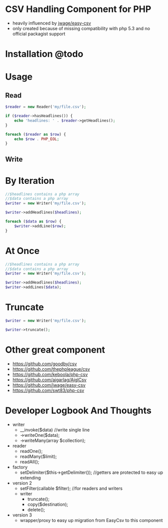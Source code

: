 # CSV Handling Component for PHP

* heavily influenced by [jwage/easy-csv](https://github.com/jwage/easy-csv)
* only created because of missing compatibility with php 5.3 and no official packagist support

# Installation @todo

# Usage

## Read

```php
$reader = new Reader('my/file.csv');

if ($reader->hasHeadlines()) {
    echo 'headlines: ' . $reader->getHeadlines();
}

foreach ($reader as $row) {
    echo $row . PHP_EOL;
}
```

## Write

# By Iteration

```php
//$headlines contains a php array
//$data contains a php array
$writer = new Writer('my/file.csv');

$writer->addHeadlines($headlines);

foreach ($data as $row) {
    $writer->addLine($row);
}
```

# At Once

```php
//$headlines contains a php array
//$data contains a php array
$writer = new Writer('my/file.csv');

$writer->addHeadlines($headlines);
$writer->addLines($data);
```

# Truncate

```php
$writer = new Writer('my/file.csv');

$writer->truncate();
```

# Other great component

* https://github.com/goodby/csv
* https://github.com/thephpleague/csv
* https://github.com/keboola/php-csv
* https://github.com/ajgarlag/AjglCsv
* https://github.com/jwage/easy-csv
* https://github.com/swt83/php-csv

# Developer Logbook And Thoughts

* writer
    * __invoke($data)   //write single line
    * ->writeOne($data);
    * ->writeMany(array $collection);
* reader
    * readOne();
    * readMany($limit);
    * readAll();
* factory
    * setDelimiter($this->getDelimiter()); //getters are protected to easy up extending
* version 2
    * setFilter(callable $filter);  //for readers and writers
    * writer
        * truncate();
        * copy($destination);
        * delete();
* version 3
    * wrapper/proxy to easy up migration from EasyCsv to this component
